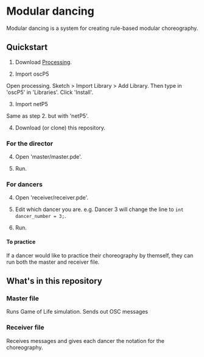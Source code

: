 # Modular dancing

Modular dancing is a system for creating rule-based modular choreography.

## Quickstart

1. Download [Processing](https://processing.org/download/).

2. Import oscP5

Open processing. Sketch > Import Library > Add Library. Then type in 'oscP5' in 'Libraries'. Click 'Install'.

3. Import netP5

Same as step 2. but with 'netP5'.

4. Download (or clone) this repository.

### For the director
   
4. Open 'master/master.pde'.

5. Run.

### For dancers

4. Open 'receiver/receiver.pde'.

5. Edit which dancer you are. e.g. Dancer 3 will change the line to `int dancer_number = 3;`.

6. Run.

#### To practice

If a dancer would like to practice their choreography by themself, they can run both the master and receiver file.

## What's in this repository

### Master file

Runs Game of Life simulation. Sends out OSC messages

### Receiver file

Receives messages and gives each dancer the notation for the choreography.